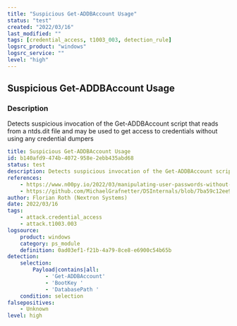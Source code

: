 ```yaml
---
title: "Suspicious Get-ADDBAccount Usage"
status: "test"
created: "2022/03/16"
last_modified: ""
tags: [credential_access, t1003_003, detection_rule]
logsrc_product: "windows"
logsrc_service: ""
level: "high"
---
```


## Suspicious Get-ADDBAccount Usage

### Description

Detects suspicious invocation of the Get-ADDBAccount script that reads from a ntds.dit file and may be used to get access to credentials without using any credential dumpers

```yml
title: Suspicious Get-ADDBAccount Usage
id: b140afd9-474b-4072-958e-2ebb435abd68
status: test
description: Detects suspicious invocation of the Get-ADDBAccount script that reads from a ntds.dit file and may be used to get access to credentials without using any credential dumpers
references:
    - https://www.n00py.io/2022/03/manipulating-user-passwords-without-mimikatz/
    - https://github.com/MichaelGrafnetter/DSInternals/blob/7ba59c12ee9a1cb430d7dc186a3366842dd612c8/Documentation/PowerShell/Get-ADDBAccount.md
author: Florian Roth (Nextron Systems)
date: 2022/03/16
tags:
    - attack.credential_access
    - attack.t1003.003
logsource:
    product: windows
    category: ps_module
    definition: 0ad03ef1-f21b-4a79-8ce8-e6900c54b65b
detection:
    selection:
        Payload|contains|all:
            - 'Get-ADDBAccount'
            - 'BootKey '
            - 'DatabasePath '
    condition: selection
falsepositives:
    - Unknown
level: high

```
